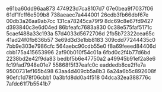 e61ba60dd96aa873
474923d7ca8107d7
07e0bea9f7037f06
61df1fcff6e509b8
738aeaec7a444001
26cdb3fb66dbf67e
00db3a26aa9ab7cc
131ca78245ca79f9
8dc69c8e67fd9427
d393840c3e6d04ed
86bfeafc7683a830
0c38e575faf5171c
5caef488a33c193a
57d4033d5672706d
2fb5b72322cea65c
41ad24f0fb636b57
3e69d3d3e1bb8183
309cdd77244435c0
7bb9e303e7986cfc
564aebc90cdb55e0
f8a69feeed84406d
cbb175a415653996
2af90b010f54c01a
6fbd0c2f4b77d6bd
2238bd2e42f9da83
bedbf5b6e47750a2
a49945b91ef2a8e6
fc19fad7948e01e7
55868f5f37eafc0c
eaddedb8ce2ffe7a
9500731ef165b498
63aa4d409cb5a8b3
6a24a6b5c892608f
90efc1d78f06cbb1
0a3bfd8dd0a4f518
04dca32ea388776c
7afdc61f7b5541b7
